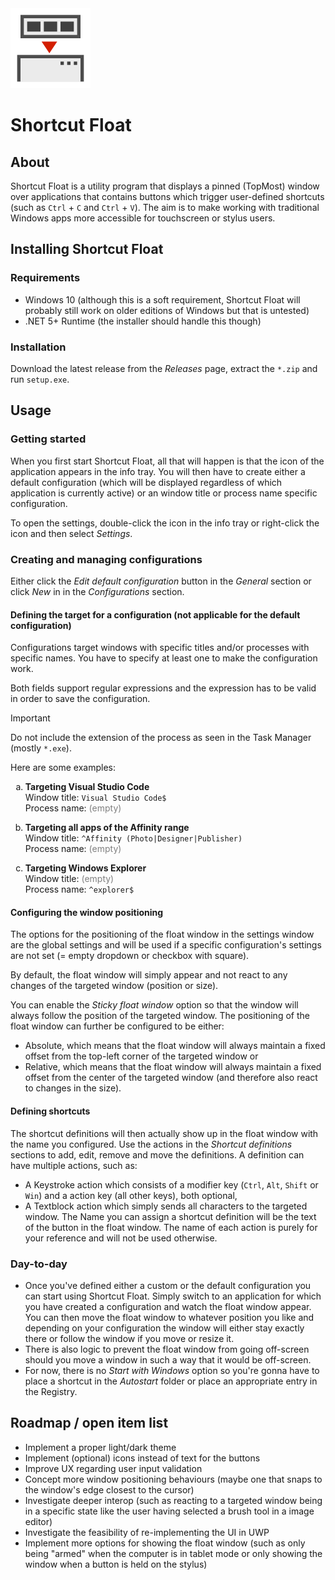 <img src="https://github.com/cronoxyd/ShortcutFloat/blob/master/Doc/Images/ShortcutFloatIcon.png?raw=true" style="width: 128px; height: 128px; margin: 0 auto 0 auto;">

# Shortcut Float
## About
Shortcut Float is a utility program that displays a pinned (TopMost) window over applications that contains buttons which trigger user-defined shortcuts (such as `Ctrl` + `C` and `Ctrl` + `V`). The aim is to make working with traditional Windows apps more accessible for touchscreen or stylus users.

## Installing Shortcut Float
### Requirements
* Windows 10 (although this is a soft requirement, Shortcut Float will probably still work on older editions of Windows but that is untested)
* .NET 5+ Runtime (the installer should handle this though)

### Installation
Download the latest release from the _Releases_ page, extract the `*.zip` and run `setup.exe`.

## Usage
### Getting started
When you first start Shortcut Float, all that will happen is that the icon of the application appears in the info tray. You will then have to create either a default configuration (which will be displayed regardless of which application is currently active) or an window title or process name specific configuration.

To open the settings, double-click the icon in the info tray or right-click the icon and then select _Settings_.

### Creating and managing configurations
Either click the _Edit default configuration_ button in the _General_ section or click _New_ in in the _Configurations_ section.

#### Defining the target for a configuration (not applicable for the default configuration)
Configurations target windows with specific titles and/or processes with specific names. You have to specify at least one to make the configuration work.

Both fields support regular expressions and the expression has to be valid in order to save the configuration.

> [!IMPORTANT]
> Do not include the extension of the process as seen in the Task Manager (mostly `*.exe`).

Here are some examples:

<ol type="a">
    <li>        
        <p>
            <b>Targeting Visual Studio Code</b><br>
            Window title: <code>Visual Studio Code$</code><br>
            Process name: <span aria-hidden="true" style="color: gray;">(empty)</span>
        </p>
    </li>
    <li>        
        <p>
            <b>Targeting all apps of the Affinity range</b><br>
            Window title: <code>^Affinity (Photo|Designer|Publisher)</code><br>
            Process name: <span aria-hidden="true" style="color: gray;">(empty)</span>
        </p>
    </li>
    <li>        
        <p>
            <b>Targeting Windows Explorer</b><br>
            Window title: <span aria-hidden="true" style="color: gray;">(empty)</span><br>
            Process name: <code>^explorer$</code>
        </p>
    </li>
</ol>

#### Configuring the window positioning
The options for the positioning of the float window in the settings window are the global settings and will be used if a specific configuration's settings are not set (= empty dropdown or checkbox with square).

By default, the float window will simply appear and not react to any changes of the targeted window (position or size).

You can enable the _Sticky float window_ option so that the window will always follow the position of the targeted window. The positioning of the float window can further be configured to be either:
* Absolute, which means that the float window will always maintain a fixed offset from the top-left corner of the targeted window or
* Relative, which means that the float window will always maintain a fixed offset from the center of the targeted window (and therefore also react to changes in the size).

#### Defining shortcuts
The shortcut definitions will then actually show up in the float window with the name you configured. Use the actions in the _Shortcut definitions_ sections to add, edit, remove and move the definitions. A definition can have multiple actions, such as:
* A Keystroke action which consists of a modifier key (`Ctrl`, `Alt`, `Shift` or `Win`) and a action key (all other keys), both optional,
* A Textblock action which simply sends all characters to the targeted window.
The Name you can assign a shortcut definition will be the text of the button in the float window. The name of each action is purely for your reference and will not be used otherwise.

### Day-to-day
* Once you've defined either a custom or the default configuration you can start using Shortcut Float. Simply switch to an application for which you have created a configuration and watch the float window appear. You can then move the float window to whatever position you like and depending on your configuration the window will either stay exactly there or follow the window if you move or resize it.
* There is also logic to prevent the float window from going off-screen should you move a window in such a way that it would be off-screen.
* For now, there is no _Start with Windows_ option so you're gonna have to place a shortcut in the _Autostart_ folder or place an appropriate entry in the Registry.

## Roadmap / open item list
* Implement a proper light/dark theme
* Implement (optional) icons instead of text for the buttons
* Improve UX regarding user input validation
* Concept more window positioning behaviours (maybe one that snaps to the window's edge closest to the cursor)
* Investigate deeper interop (such as reacting to a targeted window being in a specific state like the user having selected a brush tool in a image editor)
* Investigate the feasibility of re-implementing the UI in UWP
* Implement more options for showing the float window (such as only being "armed" when the computer is in tablet mode or only showing the window when a button is held on the stylus)